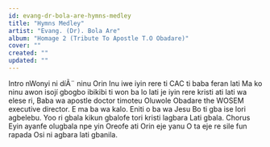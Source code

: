 ```yaml
---
id: evang-dr-bola-are-hymns-medley
title: "Hymns Medley"
artist: "Evang. (Dr). Bola Are"
album: "Homage 2 (Tribute To Apostle T.O Obadare)"
cover: ""
created: ""
updated: ""
---
```


Intro  nWonyi ni díÃ¨ ninu Orin
Inu iwe iyin rere ti CAC ti baba feran lati
Ma ko ninu awon isojí gbogbo ibikibi ti won ba lo lati je iyin rere kristi ati lati wa elese ri, Baba wa apostle doctor timoteu Oluwole Obadare the WOSEM executive director.
E ma ba wa kalo.
Eniti o ba wa Jesu Bo ti gba ise lori agbelebu.
Yoo ri gbala kikun gbalofe tori kristi lagbara
Lati gbala.
Chorus
Eyin ayanfe olugbala npe yin
Oreofe ati Orin eje yanu
O ta eje re sile fun rapada
Osi ni agbara lati gbanila.